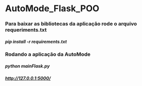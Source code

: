 # AutoMode_Flask_POO
### Para baixar as bibliotecas da aplicação rode o arquivo requeriments.txt
##### pip install -r requirements.txt

### Rodando a aplicação da AutoMode
##### python mainFlask.py
##### http://127.0.0.1:5000/

